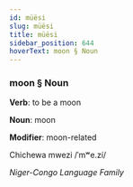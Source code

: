 ```yaml
---
id: müësi
slug: müësi
title: müësi
sidebar_position: 644
hoverText: moon § Noun
---
```


### moon § Noun

**Verb**: to be a moon

**Noun**: moon

**Modifier**: moon-related

Chichewa mwezi /ˈmʷe.zí/

*Niger-Congo Language Family*